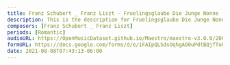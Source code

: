 ```yaml
---
title: Franz Schubert _ Franz Liszt - Fruelingsglaube Die Junge Nonne (1)
description: This is the description for Fruelingsglaube Die Junge Nonne by Franz Schubert _ Franz Liszt
composers: [Franz Schubert _ Franz Liszt]
periods: [Romantic]
audioURL: https://OpenMusicDataset.github.io/Maestro/maestro-v3.0.0/2006/MIDI-Unprocessed_11_R1_2006_01-06_ORIG_MID--AUDIO_11_R1_2006_04_Track04_wav.midi
formURL: https://docs.google.com/forms/d/e/1FAIpQLSdsOqhgAO0uPdtBQjfTuPaZsiulpV9DDuYR7HiQaC4cnyFZAg/viewform
date: 2021-08-08T07:43:13-06:00
---
```

